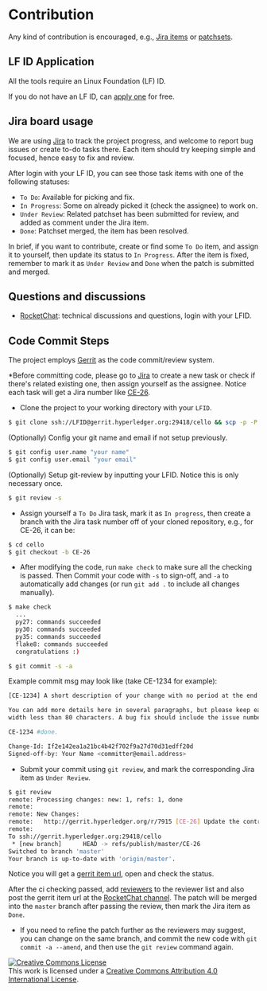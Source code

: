 # Contribution
Any kind of contribution is encouraged, e.g., [Jira items](https://jira.hyperledger.org/projects/CE/issues) or [patchsets](https://gerrit.hyperledger.org/r/#/admin/projects/cello).

## LF ID Application

All the tools require an Linux Foundation (LF) ID.

If you do not have an LF ID, can [apply one](https://identity.linuxfoundation.org) for free.

## Jira board usage

We are using [Jira](https://jira.hyperledger.org/projects/CE) to track the project progress, and welcome to report bug issues or create to-do tasks there. Each item should try keeping simple and focused, hence easy to fix and review.

After login with your LF ID, you can see those task items with one of the following statuses:

* `To Do`: Available for picking and fix.
* `In Progress`: Some on already picked it (check the assignee) to work on.
* `Under Review`: Related patchset has been submitted for review, and added as comment under the Jira item.
* `Done`: Patchset merged, the item has been resolved.

In brief, if you want to contribute, create or find some `To Do` item, and assign it to yourself, then update its status to `In Progress`. After the item is fixed, remember to mark it as `Under Review` and `Done` when the patch is submitted and merged.

## Questions and discussions

* [RocketChat](https://chat.hyperledger.org/channel/cello): technical discussions and questions, login with your LFID.

## Code Commit Steps

The project employs [Gerrit](https://gerrit.hyperledger.org) as the code commit/review system.

*Before committing code, please go to [Jira](https://jira.hyperledger.org/projects/CE) to create a new task or check if there's related existing one, then assign yourself as the assignee. Notice each task will get a Jira number like [CE-26](https://jira.hyperledger.org/browse/CE-26).

* Clone the project to your working directory with your `LFID`.

```bash
$ git clone ssh://LFID@gerrit.hyperledger.org:29418/cello && scp -p -P 29418 LFID@gerrit.hyperledger.org:hooks/commit-msg cello/.git/hooks/
```

(Optionally) Config your git name and email if not setup previously.

```bash
$ git config user.name "your name"
$ git config user.email "your email"
```

(Optionally) Setup git-review by inputting your LFID. Notice this is only necessary once.
```bash
$ git review -s
```

* Assign yourself a `To Do` Jira task, mark it as `In progress`, then create a branch with the Jira task number off of your cloned repository, e.g., for CE-26, it can be:

```bash
$ cd cello
$ git checkout -b CE-26
```

* After modifying the code, run `make check` to make sure all the checking is passed. Then Commit your code with `-s` to sign-off, and `-a` to automatically add changes (or run `git add .` to include all changes manually).

```bash
$ make check
  ...
  py27: commands succeeded
  py30: commands succeeded
  py35: commands succeeded
  flake8: commands succeeded
  congratulations :)

$ git commit -s -a
```

Example commit msg may look like (take CE-1234 for example):

```bash
[CE-1234] A short description of your change with no period at the end

You can add more details here in several paragraphs, but please keep each line
width less than 80 characters. A bug fix should include the issue number.

CE-1234 #done.

Change-Id: If2e142ea1a21bc4b42f702f9a27d70d31edff20d
Signed-off-by: Your Name <committer@email.address>
```

* Submit your commit using `git review`, and mark the corresponding Jira item as `Under Review`.

```bash
$ git review
remote: Processing changes: new: 1, refs: 1, done
remote:
remote: New Changes:
remote:   http://gerrit.hyperledger.org/r/7915 [CE-26] Update the contribution documentation
remote:
To ssh://gerrit.hyperledger.org:29418/cello
 * [new branch]      HEAD -> refs/publish/master/CE-26
Switched to branch 'master'
Your branch is up-to-date with 'origin/master'.
```

Notice you will get a [gerrit item url](http://gerrit.hyperledger.org/r/7915), open and check the status.

After the ci checking passed, add [reviewers](https://wiki.hyperledger.org/projects/cello#contributors) to the reviewer list and also post the gerrit item url at the [RocketChat channel](https://chat.hyperledger.org/channel/cello). The patch will be merged into the `master` branch after passing the review, then mark the Jira item as `Done`.

* If you need to refine the patch further as the reviewers may suggest, you can change on the same branch, and commit the new code with `git commit -a --amend`, and then use the `git review` command again.

<a rel="license" href="http://creativecommons.org/licenses/by/4.0/"><img alt="Creative Commons License" style="border-width:0" src="https://i.creativecommons.org/l/by/4.0/88x31.png" /></a><br />This work is licensed under a <a rel="license" href="http://creativecommons.org/licenses/by/4.0/">Creative Commons Attribution 4.0 International License</a>.
